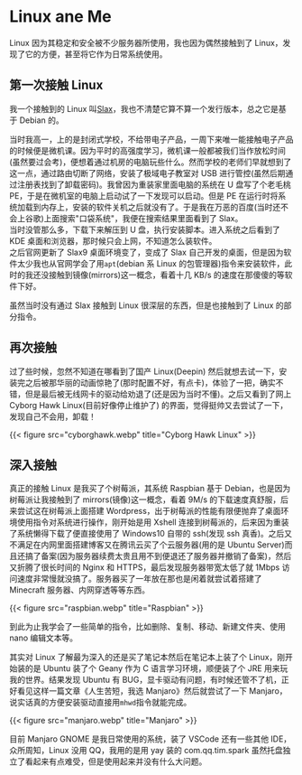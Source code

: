 # Linux ane Me


Linux 因为其稳定和安全被不少服务器所使用，我也因为偶然接触到了 Linux，发现了它的方便，甚至将它作为日常系统使用。

<!--more-->

## 第一次接触 Linux

我一个接触到的 Linux 叫[Slax](https://www.slax.org/)，我也不清楚它算不算一个发行版本，总之它是基于 Debian 的。

当时我高一，上的是封闭式学校，不给带电子产品，一周下来唯一能接触电子产品的时候便是微机课。因为平时的高强度学习，微机课一般都被我们当作放松时间(虽然要过会考)，便想着通过机房的电脑玩些什么。然而学校的老师们早就想到了这一点，通过路由切断了网络，安装了极域电子教室对 USB 进行管控(虽然后期通过注册表找到了卸载密码)。我曾因为重装家里面电脑的系统在 U 盘写了个老毛桃 PE，于是在微机室的电脑上启动试了一下发现可以启动。但是 PE 在运行时将系统加载到内存上，安装的软件关机之后就没有了。于是我在万恶的百度(当时还不会上谷歌)上面搜索"口袋系统"，我便在搜索结果里面看到了 Slax。  
当时没管那么多，下载下来解压到 U 盘，执行安装脚本。进入系统之后看到了 KDE 桌面和浏览器，那时候只会上网，不知道怎么装软件。  
之后官网更新了 Slax9 桌面环境变了，变成了 Slax 自己开发的桌面，但是因为软件太少我也从官网学会了用`apt`(debian 系 Linux 的包管理器)指令来安装软件，此时的我还没接触到镜像(mirrors)这一概念，看着十几 KB/s 的速度在那傻傻的等软件下好。

虽然当时没有通过 Slax 接触到 Linux 很深层的东西，但是也接触到了 Linux 的部分指令。

## 再次接触

过了些时候，忽然不知道在哪看到了国产 Linux(Deepin) 然后就想去试一下，安装完之后被那华丽的动画惊艳了(那时配置不好，有点卡)，体验了一把，确实不错，但是最后被无线网卡的驱动给劝退了(还是因为当时不懂)。之后又看到了网上 Cyborg Hawk Linux(目前好像停止维护了) 的界面，觉得挺帅又去尝试了一下，发现自己不会用，卸载！

{{< figure src="cyborghawk.webp" title="Cyborg Hawk Linux" >}}

## 深入接触

真正的接触 Linux 是我买了个树莓派，其系统 Raspbian 基于 Debian，也是因为树莓派让我接触到了 mirrors(镜像)这一概念，看着 9M/s 的下载速度真舒服，后来尝试这在树莓派上面搭建 Wordpress，出于树莓派的性能有限便抛弃了桌面环境使用指令对系统进行操作，刚开始是用 Xshell 连接到树莓派的，后来因为重装了系统懒得下载了便直接使用了 Windows10 自带的 ssh(发现 ssh 真香)。之后又不满足在内网里面搭建博客又在腾讯云买了个云服务器(用的是 Ubuntu Server)而且还搞了备案(因为服务器续费太贵且用不到便退还了服务器并撤销了备案)，然后又折腾了很长时间的 Nginx 和 HTTPS，最后发现服务器带宽太低了就 1Mbps 访问速度非常慢就没搞了。服务器买了一年放在那也是闲着就尝试着搭建了 Minecraft 服务器、内网穿透等等东西。

{{< figure src="raspbian.webp" title="Raspbian" >}}

到此为止我学会了一些简单的指令，比如删除、复制、移动、新建文件夹、使用 nano 编辑文本等。

其实对 Linux 了解最为深入的还是买了笔记本然后在笔记本上装了个 Linux，刚开始装的是 Ubuntu 装了个 Geany 作为 C 语言学习环境，顺便装了个 JRE 用来玩我的世界。结果发现 Ubuntu 有 BUG，显卡驱动有问题，有时候还管不了机，正好看见这样一篇文章《人生苦短，我选 Manjaro》然后就尝试了一下 Manjaro，说实话真的方便安装驱动直接用`mhwd`指令就能完成。

{{< figure src="manjaro.webp" title="Manjaro" >}}

目前 Manjaro GNOME 是我日常使用的系统，装了 VSCode 还有一些其他 IDE，众所周知，Linux 没用 QQ，我用的是用 yay 装的 com.qq.tim.spark
虽然托盘独立了看起来有点难受，但是使用起来并没有什么大问题。

